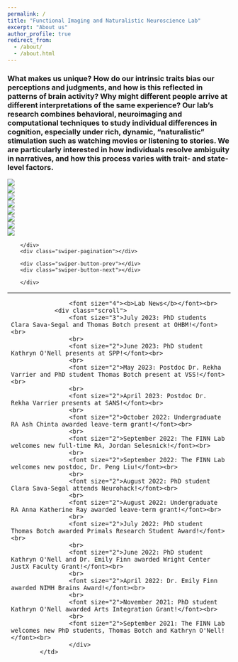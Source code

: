 ```yaml
---
permalink: /
title: "Functional Imaging and Naturalistic Neuroscience Lab"
excerpt: "About us"
author_profile: true
redirect_from: 
  - /about/
  - /about.html
---
```


<html>
<head>
    <link rel = "stylesheet" href="https://thefinnlab.github.io/files/image carousel.css">
    <link rel = "stylesheet" href="https://cdn.jsdelivr.net/npm/swiper@10/swiper-bundle.min.css">
</head>

<body>
<div class = "container">
    <div class="swiper">
        <h3 class="first-txt">
                    What makes us unique? How do our intrinsic traits bias our perceptions and judgments, and how is this reflected in patterns of brain activity? Why might different people arrive at different interpretations of the same experience? Our lab’s research combines behavioral, neuroimaging and computational techniques to study individual differences in cognition, especially under rich, dynamic, “naturalistic” stimulation such as watching movies or listening to stories. We are particularly interested in how individuals resolve ambiguity in narratives, and how this process varies with trait- and state-level factors.
        </h3>
        <div class="swiper-wrapper">
            <!-- Slides -->
            <div class="swiper-slide"><img src="https://thefinnlab.github.io/images/img-1.jpg"></div>
            <div class="swiper-slide"><img src="https://thefinnlab.github.io/images/img-4.jpg"></div>
            <div class="swiper-slide"><img src="https://thefinnlab.github.io/images/img-5.jpeg"></div>
            <div class="swiper-slide"><img src="https://thefinnlab.github.io/images/img-2.jpg"></div>
            <div class="swiper-slide"><img src="https://thefinnlab.github.io/images/img-3.jpg"></div>
            <div class="swiper-slide"><img src="https://thefinnlab.github.io/images/img-6.HEIC"></div>
            <div class="swiper-slide"><img src="https://thefinnlab.github.io/images/img-7.JPG"></div>
            <div class="swiper-slide"><img src="https://thefinnlab.github.io/images/img-8.jpg"></div>
             
        </div>
        <div class="swiper-pagination"></div>
          
        <div class="swiper-button-prev"></div>
        <div class="swiper-button-next"></div>
          
        </div>
</div>

<script src="https://cdn.jsdelivr.net/npm/swiper@10/swiper-bundle.min.js"></script>
<script>
    const swiper = new Swiper('.swiper', {
    slidesPerView: 1,
    autoplay: {
        delay: 7500,
        disableOnInteraction: false,
    },
    loop: true,

  pagination: {
    el: '.swiper-pagination',
    clickable: true,
  },

  navigation: {
    nextEl: '.swiper-button-next',
    prevEl: '.swiper-button-prev',
  },

});
</script>

 <table style="border: none">
            <tr style="border: 0 solid transparent; border-bottom-width: 2.5px;">
            <td width="20%" style="border: none; vertical-align: top;">
                <style>
                body {
                margin-bottom: 200%;
                }
                .scroll {
                border: none;
                padding: 5px;
                font: 24px/20px sans-serif;
                width: 200px;
                height: 600px;
                overflow-y: scroll;
                }
                ::-webkit-scrollbar {
                width: 7px;
                height: 12px;
                }
                ::-webkit-scrollbar-track {
                border: 1px solid rgb(255, 255, 255);
                border-radius: 7px;
                }
                ::-webkit-scrollbar-thumb {
                background: solid rgb(34, 35, 34);
                border-radius: 7px;
                }
                ::-webkit-scrollbar-thumb:hover {
                background: rgb(34, 35, 34);
                }
                </style>

                    <font size="4"><b>Lab News</b></font><br>
                <div class="scroll">
                    <font size="3">July 2023: PhD students Clara Sava-Segal and Thomas Botch present at OHBM!</font><br>
                    <br>
                    <font size="2">June 2023: PhD student Kathryn O'Nell presents at SPP!</font><br>
                    <br>
                    <font size="2">May 2023: Postdoc Dr. Rekha Varrier and PhD student Thomas Botch present at VSS!</font><br>
                    <br>
                    <font size="2">April 2023: Postdoc Dr. Rekha Varrier presents at SANS!</font><br>
                    <br>
                    <font size="2">October 2022: Undergraduate RA Ash Chinta awarded leave-term grant!</font><br>
                    <br>
                    <font size="2">September 2022: The FINN Lab welcomes new full-time RA, Jordan Selesnick!</font><br>
                    <br>
                    <font size="2">September 2022: The FINN Lab welcomes new postdoc, Dr. Peng Liu!</font><br>
                    <br>
                    <font size="2">August 2022: PhD student Clara Sava-Segal attends Neurohack!</font><br>
                    <br>
                    <font size="2">August 2022: Undergraduate RA Anna Katherine Ray awarded leave-term grant!</font><br>
                    <br>
                    <font size="2">July 2022: PhD student Thomas Botch awarded Primals Research Student Award!</font><br>
                    <br>
                    <font size="2">June 2022: PhD student Kathryn O'Nell and Dr. Emily Finn awarded Wright Center JustX Faculty Grant!</font><br>
                    <br>
                    <font size="2">April 2022: Dr. Emily Finn awarded NIMH Brains Award!</font><br>
                    <br>
                    <font size="2">November 2021: PhD student Kathryn O'Nell awarded Arts Integration Grant!</font><br>
                    <br>
                    <font size="2">September 2021: The FINN Lab welcomes new PhD students, Thomas Botch and Kathryn O'Nell!</font><br>
                    </div>
            </td>
</body>

</html>
